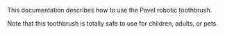 This documentation describes how to use the Pavel robotic  toothbrush.
 
Note that this toothbrush is totally safe to use for children, adults, or pets.